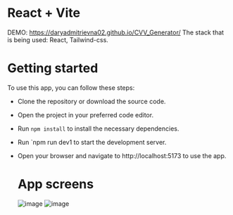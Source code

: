 # React + Vite

DEMO: https://daryadmitrievna02.github.io/CVV_Generator/
 
The stack that is being used: React, Tailwind-css.

# Getting started

To use this app, you can follow these steps:

- Clone the repository or download the source code.
- Open the project in your preferred code editor.
- Run `npm install` to install the necessary dependencies.
- Run `npm run dev1 to start the development server.
- Open your browser and navigate to http://localhost:5173 to use the app.

  # App screens

  ![image](https://github.com/user-attachments/assets/eda932e2-7a7f-4e21-980e-600574a49319)
  ![image](https://github.com/user-attachments/assets/4f3f194d-83a8-42b2-ba18-1de6deb89a36)


